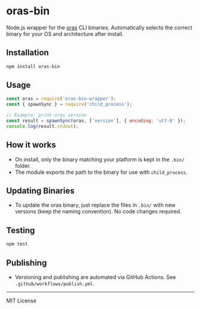 # oras-bin

Node.js wrapper for the [oras](https://github.com/oras-project/oras) CLI binaries. Automatically selects the correct binary for your OS and architecture after install.

## Installation

```sh
npm install oras-bin
```

## Usage

```js
const oras = require('oras-bin-wrapper');
const { spawnSync } = require('child_process');

// Example: print oras version
const result = spawnSync(oras, ['version'], { encoding: 'utf-8' });
console.log(result.stdout);
```

## How it works
- On install, only the binary matching your platform is kept in the `.bin/` folder.
- The module exports the path to the binary for use with `child_process`.

## Updating Binaries
- To update the oras binary, just replace the files in `.bin/` with new versions (keep the naming convention). No code changes required.

## Testing

```sh
npm test
```

## Publishing
- Versioning and publishing are automated via GitHub Actions. See `.github/workflows/publish.yml`.

---

MIT License
